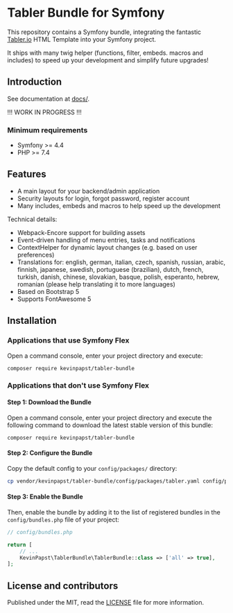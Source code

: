 # Tabler Bundle for Symfony

This repository contains a Symfony bundle, integrating the fantastic [Tabler.io](https://tabler.io) HTML Template into your Symfony project.

It ships with many twig helper (functions, filter, embeds. macros and includes) to speed up your development and simplify future upgrades!

## Introduction

See documentation at [docs/](docs/index.md).

!!! WORK IN PROGRESS !!!

### Minimum requirements

- Symfony >= 4.4
- PHP >= 7.4

## Features

- A main layout for your backend/admin application
- Security layouts for login, forgot password, register account
- Many includes, embeds and macros to help speed up the development 
  
Technical details:

- Webpack-Encore support for building assets
- Event-driven handling of menu entries, tasks and notifications
- ContextHelper for dynamic layout changes (e.g. based on user preferences)
- Translations for: english, german, italian, czech, spanish, russian, arabic, finnish, japanese, swedish, portuguese (brazilian), dutch, french, turkish, danish, chinese, slovakian, basque, polish, esperanto, hebrew, romanian (please help translating it to more languages)
- Based on Bootstrap 5
- Supports FontAwesome 5

## Installation

### Applications that use Symfony Flex

Open a command console, enter your project directory and execute:

```console
composer require kevinpapst/tabler-bundle
```

### Applications that don't use Symfony Flex

#### Step 1: Download the Bundle

Open a command console, enter your project directory and execute the
following command to download the latest stable version of this bundle:

```console
composer require kevinpapst/tabler-bundle
```

#### Step 2: Configure the Bundle

Copy the default config to your `config/packages/` directory:

```bash
cp vendor/kevinpapst/tabler-bundle/config/packages/tabler.yaml config/packages/
```

#### Step 3: Enable the Bundle

Then, enable the bundle by adding it to the list of registered bundles
in the `config/bundles.php` file of your project:

```php
// config/bundles.php

return [
    // ...
    KevinPapst\TablerBundle\TablerBundle::class => ['all' => true],
];
```

## License and contributors

Published under the MIT, read the [LICENSE](LICENSE) file for more information.

